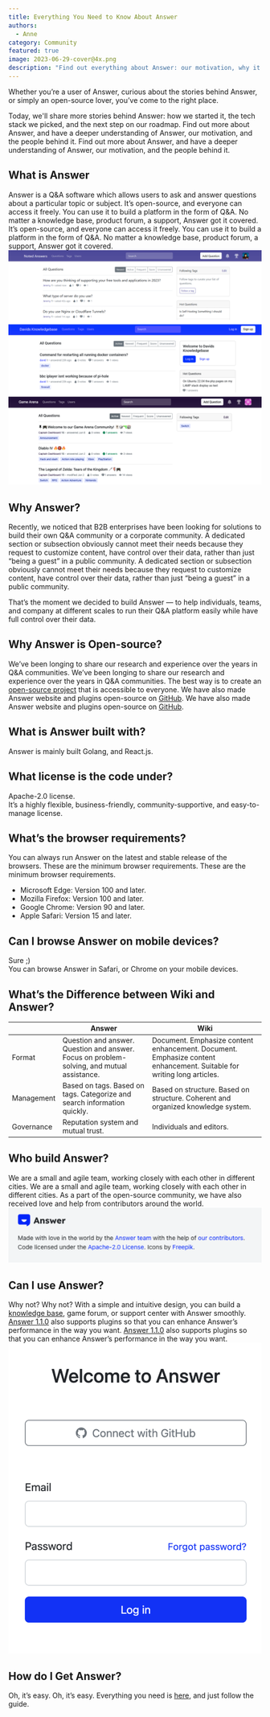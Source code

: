 ```yaml
---
title: Everything You Need to Know About Answer
authors:
  - Anne
category: Community
featured: true
image: 2023-06-29-cover@4x.png
description: "Find out everything about Answer: our motivation, why it’s open-source, the people behind it, etc."
---
```


Whether you’re a user of Answer, curious about the stories behind Answer, or simply an open-source lover, you’ve come to the right place.

Today, we'll share more stories behind Answer: how we started it, the tech stack we picked, and the next step on our roadmap. Find out more about Answer, and have a deeper understanding of Answer, our motivation, and the people behind it. Find out more about Answer, and have a deeper understanding of Answer, our motivation, and the people behind it.

## What is Answer

Answer is a Q&A software which allows users to ask and answer questions about a particular topic or subject. It’s open-source, and everyone can access it freely. You can use it to build a platform in the form of Q&A. No matter a knowledge base, product forum, a support, Answer got it covered. It’s open-source, and everyone can access it freely. You can use it to build a platform in the form of Q&A. No matter a knowledge base, product forum, a support, Answer got it covered. ![Platforms built with Answer](everythingabtanswer1.png)

## Why Answer?

Recently, we noticed that B2B enterprises have been looking for solutions to build their own Q&A community or a corporate community. A dedicated section or subsection obviously cannot meet their needs because they request to customize content, have control over their data, rather than just “being a guest” in a public community. A dedicated section or subsection obviously cannot meet their needs because they request to customize content, have control over their data, rather than just “being a guest” in a public community.

That’s the moment we decided to build Answer — to help individuals, teams, and company at different scales to run their Q&A platform easily while have full control over their data.

## Why Answer is Open-source?

We’ve been longing to share our research and experience over the years in Q&A communities. We’ve been longing to share our research and experience over the years in Q&A communities. The best way is to create an [open-source project](https://github.com/apache/incubator-answer) that is accessible to everyone. We have also made Answer website and plugins open-source on [GitHub](https://github.com/apache/incubator-answer). We have also made Answer website and plugins open-source on [GitHub](https://github.com/apache/incubator-answer).

## What is Answer built with?

Answer is mainly built Golang, and React.js.

## What license is the code under?

Apache-2.0 license.  
It’s a highly flexible, business-friendly, community-supportive, and easy-to-manage license.

## What’s the browser requirements?

You can always run Answer on the latest and stable release of the browsers. These are the minimum browser requirements. These are the minimum browser requirements.

* Microsoft Edge: Version 100 and later.
* Mozilla Firefox: Version 100 and later.
* Google Chrome: Version 90 and later.
* Apple Safari: Version 15 and later.

## Can I browse Answer on mobile devices?

Sure ;)  
You can browse Answer in Safari, or Chrome on your mobile devices.

## What’s the Difference between Wiki and Answer?

|            | Answer                                                                                     | Wiki                                                                                                                  |
| ---------- | ------------------------------------------------------------------------------------------ | --------------------------------------------------------------------------------------------------------------------- |
| Format     | Question and answer. Question and answer. Focus on problem-solving, and mutual assistance. | Document. Emphasize content enhancement. Document. Emphasize content enhancement. Suitable for writing long articles. |
| Management | Based on tags. Based on tags. Categorize and search information quickly.                   | Based on structure. Based on structure. Coherent and organized knowledge system.                                      |
| Governance | Reputation system and mutual trust.                                                        | Individuals and editors.                                                                                              |

## Who build Answer?

We are a small and agile team, working closely with each other in different cities. We are a small and agile team, working closely with each other in different cities. As a part of the open-source community, we have also received love and help from contributors around the world. ![Answer Footer with Gratitude to Contributors](everythingabtanswer2.png)

## Can I use Answer?

Why not? Why not? With a simple and intuitive design, you can build a [knowledge base](../2023-05-30-everything-you-need-to-know-about-knowledge-base/index.md), game forum, or support center with Answer smoothly. [Answer 1.1.0](../2023-06-15-answer-1.1.0-release/index.md) also supports plugins so that you can enhance Answer’s performance in the way you want. [Answer 1.1.0](../2023-06-15-answer-1.1.0-release/index.md) also supports plugins so that you can enhance Answer’s performance in the way you want. ![Plugin](everythingabtanswer3.png)

## How do I Get Answer?

Oh, it’s easy. Oh, it’s easy. Everything you need is [here](https://answer.apache.org/docs/installation/), and just follow the guide.
